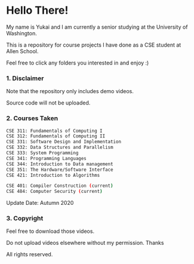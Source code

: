 # Hello There!

My name is Yukai and I am currently a senior studying at the University of Washington.

This is a repository for course projects I have done as a CSE student at Allen School. 

Feel free to click any folders you interested in and enjoy :)

### 1. Disclaimer

Note that the repository only includes demo videos.

Source code will not be uploaded.

### 2. Courses Taken
  ```sh
  CSE 311: Fundamentals of Computing I 
  CSE 312: Fundamentals of Computing II
  CSE 331: Software Design and Implementation
  CSE 332: Data Structures and Parallelism
  CSE 333: System Programming
  CSE 341: Programming Languages
  CSE 344: Introduction to Data management
  CSE 351: The Hardware/Software Interface
  CSE 421: Introduction to Algorithms
  
  CSE 401: Compiler Construction (current)
  CSE 484: Computer Security (current)
  ```
  Update Date: Autumn 2020


### 3. Copyright

Feel free to download those videos.

Do not upload videos elsewhere without my permission. Thanks

All rights reserved.

